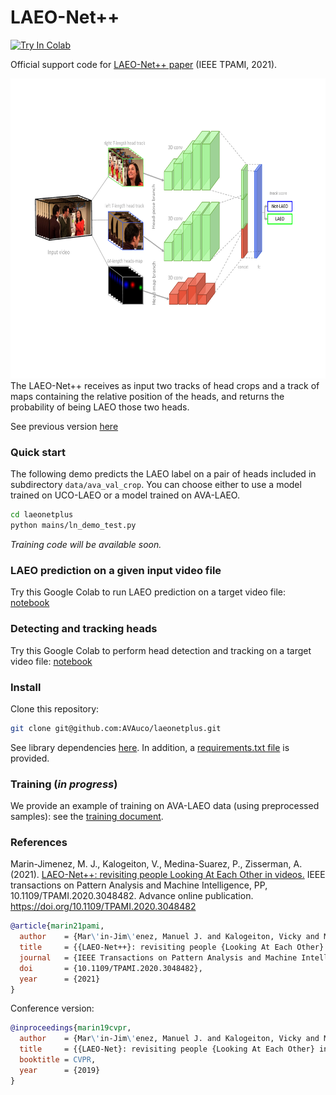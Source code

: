 # LAEO-Net++
  

[![Try In Colab](https://colab.research.google.com/assets/colab-badge.svg)](https://colab.research.google.com/drive/11abr3TV6Nb3pbjVTzE_tUOvMKRdE2NRm?usp=sharing)


Official support code for [LAEO-Net++ paper](https://arxiv.org/abs/2101.02136) (IEEE TPAMI, 2021).

<div align="center">
    <img src="./LAEOnetplus.png" alt="The LAEO-Net++ architecture" height="480">
</div>
The LAEO-Net++ receives as input two tracks of head crops and a track of maps containing the relative position of the heads, and 
returns the probability of being LAEO those two heads.



See previous version [here](https://github.com/AVAuco/laeonet)

### Quick start

The following demo predicts the LAEO label on a pair of heads included in 
subdirectory `data/ava_val_crop`. You can choose either to use a model trained on UCO-LAEO 
or a model trained on AVA-LAEO.   

```bash
cd laeonetplus
python mains/ln_demo_test.py
```

*Training code will be available soon.*

### LAEO prediction on a given input video file  
Try this Google Colab to run LAEO prediction on a target video file: [notebook](https://colab.research.google.com/drive/1H28dEUORUmKIJGSh6N3B5sa_ocQsT1mT?usp=sharing)


### Detecting and tracking heads  
Try this Google Colab to perform head detection and tracking on a target video file: [notebook](https://colab.research.google.com/drive/1pGVH6VTmUn_eiQgmR-H2zFMyrrs-ofef?usp=sharing)



### Install

Clone this repository:
```bash
git clone git@github.com:AVAuco/laeonetplus.git
```

See library dependencies [here](doc/dependencies.md). In addition, a [requirements.txt file](requirements.txt) 
is provided.

### Training (_in progress_)

We provide an example of training on AVA-LAEO data (using preprocessed samples): see the [training document](doc/training.md).


### References
Marin-Jimenez, M. J., Kalogeiton, V., Medina-Suarez, P., Zisserman, A. (2021). [LAEO-Net++: revisiting people Looking At Each Other in videos.](https://www.researchgate.net/profile/Manuel_Marin-Jimenez/publication/347975905_LAEO-Net_revisiting_people_Looking_At_Each_Other_in_videos/links/5feb137592851c13fed05037/LAEO-Net-revisiting-people-Looking-At-Each-Other-in-videos.pdf) IEEE transactions on Pattern Analysis and Machine Intelligence, PP, 10.1109/TPAMI.2020.3048482. Advance online publication. https://doi.org/10.1109/TPAMI.2020.3048482

```bibtex
@article{marin21pami,
  author    = {Mar\'in-Jim\'enez, Manuel J. and Kalogeiton, Vicky and Medina-Su\'arez, Pablo and and Zisserman, Andrew},
  title     = {{LAEO-Net++}: revisiting people {Looking At Each Other} in videos},
  journal   = {IEEE Transactions on Pattern Analysis and Machine Intelligence},
  doi       = {10.1109/TPAMI.2020.3048482},
  year      = {2021}
}
```

Conference version:
```bibtex
@inproceedings{marin19cvpr,
  author    = {Mar\'in-Jim\'enez, Manuel J. and Kalogeiton, Vicky and Medina-Su\'arez, Pablo and and Zisserman, Andrew},
  title     = {{LAEO-Net}: revisiting people {Looking At Each Other} in videos},
  booktitle = CVPR,
  year      = {2019}
}
```
